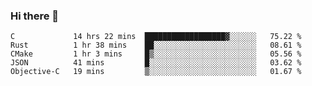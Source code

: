 ### Hi there 👋

<!--
**WShiBin/WShiBin** is a ✨ _special_ ✨ repository because its `README.md` (this file) appears on your GitHub profile.

Here are some ideas to get you started:

- 🔭 I’m currently working on ...
- 🌱 I’m currently learning ...
- 👯 I’m looking to collaborate on ...
- 🤔 I’m looking for help with ...
- 💬 Ask me about ...
- 📫 How to reach me: ...
- 😄 Pronouns: ...
- ⚡ Fun fact: ...
-->

<!--START_SECTION:waka-->
```text
C             14 hrs 22 mins  ██████████████████▓░░░░░░   75.22 % 
Rust          1 hr 38 mins    ██░░░░░░░░░░░░░░░░░░░░░░░   08.61 % 
CMake         1 hr 3 mins     █▒░░░░░░░░░░░░░░░░░░░░░░░   05.56 % 
JSON          41 mins         █░░░░░░░░░░░░░░░░░░░░░░░░   03.62 % 
Objective-C   19 mins         ▒░░░░░░░░░░░░░░░░░░░░░░░░   01.67 % 
```
<!--END_SECTION:waka-->
